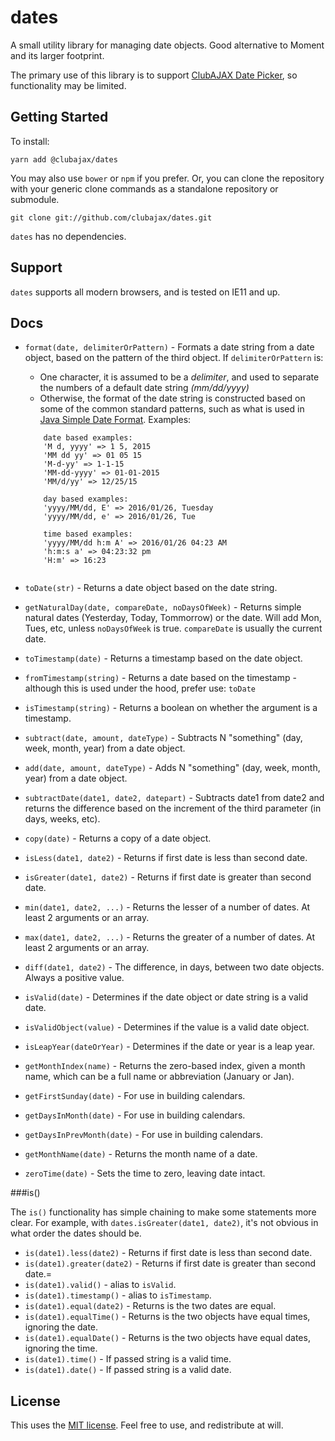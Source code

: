 # dates
A small utility library for managing date objects. Good alternative to Moment and its larger footprint.

The primary use of this library is to support [ClubAJAX Date Picker](https://github.com/clubajax/date-picker), so functionality may be limited.

## Getting Started

To install:

    yarn add @clubajax/dates

You may also use `bower` or `npm` if you prefer. Or, you can clone the repository with your generic clone commands as a standalone 
repository or submodule.

	git clone git://github.com/clubajax/dates.git

`dates` has no dependencies.

## Support

`dates` supports all modern browsers, and is tested on IE11 and up. 

## Docs

 - `format(date, delimiterOrPattern)` - Formats a date string from a date object, based on the pattern of the third object. If `delimiterOrPattern` is:
    - One character, it is assumed to be a _delimiter_, and used to separate the numbers of a default date string _(mm/dd/yyyy)_
    - Otherwise, the format of the date string is constructed based on some of the common standard patterns, such as what is used in [Java Simple Date Format](https://docs.oracle.com/javase/7/docs/api/java/text/SimpleDateFormat.html). Examples:
    ```    
        date based examples:
        'M d, yyyy' => 1 5, 2015
        'MM dd yy' => 01 05 15
        'M-d-yy' => 1-1-15
        'MM-dd-yyyy' => 01-01-2015
        'MM/d/yy' => 12/25/15
        
        day based examples:
        'yyyy/MM/dd, E' => 2016/01/26, Tuesday
        'yyyy/MM/dd, e' => 2016/01/26, Tue
        
        time based examples:
        'yyyy/MM/dd h:m A' => 2016/01/26 04:23 AM
        'h:m:s a' => 04:23:32 pm
        'H:m' => 16:23
        
   ```
    		
 - `toDate(str)` - Returns a date object based on the date string.
 - `getNaturalDay(date, compareDate, noDaysOfWeek)` - Returns simple natural dates (Yesterday, Today, Tommorrow) or the date. Will add Mon, Tues, etc, unless `noDaysOfWeek` is true. `compareDate` is usually the current date.
 - `toTimestamp(date)` - Returns a timestamp based on the date object.
 - `fromTimestamp(string)` - Returns a date based on the timestamp - although this is used under the hood, prefer use: `toDate`
 - `isTimestamp(string)` - Returns a boolean on whether the argument is a timestamp.
 - `subtract(date, amount, dateType)` - Subtracts N "something" (day, week, month, year) from a date object.
 - `add(date, amount, dateType)` - Adds N "something" (day, week, month, year) from a date object.
 - `subtractDate(date1, date2, datepart)` - Subtracts date1 from date2 and returns the difference based on the increment of the third parameter (in days, weeks, etc).
 - `copy(date)` - Returns a copy of a date object.
 - `isLess(date1, date2)` - Returns if first date is less than second date.
 - `isGreater(date1, date2)` - Returns if first date is greater than second date.
 - `min(date1, date2, ...)` - Returns the lesser of a number of dates. At least 2 arguments or an array.
 - `max(date1, date2, ...)` - Returns the greater of a number of dates. At least 2 arguments or an array.
 - `diff(date1, date2)` - The difference, in days, between two date objects. Always a positive value.
 - `isValid(date)` - Determines if the date object or date string is a valid date.
 - `isValidObject(value)` - Determines if the value is a valid date object.
 - `isLeapYear(dateOrYear)` - Determines if the date or year is a leap year.
 - `getMonthIndex(name)` - Returns the zero-based index, given a month name, which can be a full name or abbreviation (January or Jan).
 - `getFirstSunday(date)` - For use in building calendars.
 - `getDaysInMonth(date)` - For use in building calendars.
 - `getDaysInPrevMonth(date)` - For use in building calendars.
 - `getMonthName(date)` - Returns the month name of a date.
 - `zeroTime(date)` - Sets the time to zero, leaving date intact.
 
 ###is()
 
 The `is()` functionality has simple chaining to make some statements more clear. For example, with `dates.isGreater(date1, date2)`, it's not obvious in what order the dates should be.
 - `is(date1).less(date2)` - Returns if first date is less than second date.
 - `is(date1).greater(date2)` - Returns if first date is greater than second date.=
 - `is(date1).valid()` - alias to `isValid`.
 - `is(date1).timestamp()` - alias to `isTimestamp`.
 - `is(date1).equal(date2)` - Returns is the two dates are equal.
 - `is(date1).equalTime()` - Returns is the two objects have equal times, ignoring the date.
 - `is(date1).equalDate()` - Returns is the two objects have equal dates, ignoring the time.
 - `is(date1).time()` - If passed string is a valid time.
 - `is(date1).date()` - If passed string is a valid date.


## License

This uses the [MIT license](./LICENSE). Feel free to use, and redistribute at will.
